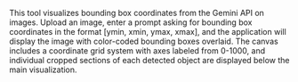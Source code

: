 This tool visualizes bounding box coordinates from the Gemini API on images. Upload an image, enter a prompt asking for bounding box coordinates in the format [ymin, xmin, ymax, xmax], and the application will display the image with color-coded bounding boxes overlaid. The canvas includes a coordinate grid system with axes labeled from 0-1000, and individual cropped sections of each detected object are displayed below the main visualization.

<!-- Generated from commit: c07963484cf5a915e4f1b2f739954efbd26e11d9 -->